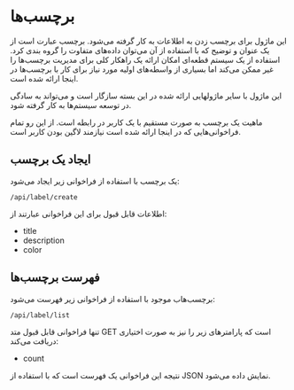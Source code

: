 # برچسب‌ها

این ماژول برای برچسب زدن به اطلاعات به کار گرفته می‌شود. برچسب عبارت است از یک عنوان و توضیح که با استفاده از آن می‌توان داده‌های متفاوت را گروه بندی کرد. استفاده از یک سیستم قطعه‌ای امکان ارائه یک راهکار کلی برای مدیریت برچسب‌ها را غیر ممکن می‌کند اما بسیاری از واسطه‌های اولیه مورد نیاز برای کار با برچسب‌ها در اینجا ارائه شده است.

این ماژول با سایر ماژولهایی ارائه شده در این بسته سازگار است و می‌تواند به سادگی در توسعه سیستم‌ها به کار گرفته شود.

ماهیت یک برچسب به صورت مستقیم با یک کاربر در رابطه است. از این رو تمام فراخوانی‌هایی که در اینجا ارائه شده است نیازمند لاگین بودن کاربر است.

## ایجاد یک برچسب


یک برچسب با استفاده از فراخوانی زیر ایجاد می‌شود:

	/api/label/create
	
اطلاعات قابل قبول برای این فراخوانی عبارتند از:

- title
- description
- color


## فهرست برچسب‌ها

برچسب‌هاب موجود با استفاده از فراخوانی زیر فهرست می‌شود:

	/api/label/list

تنها فراخوانی قابل قبول متد GET است که پارامترهای زیر را نیز به صورت اختیاری دریافت می‌کند:

- count

نتیجه این فراخوانی یک فهرست است که با استفاده از JSON‌ نمایش داده می‌شود.
